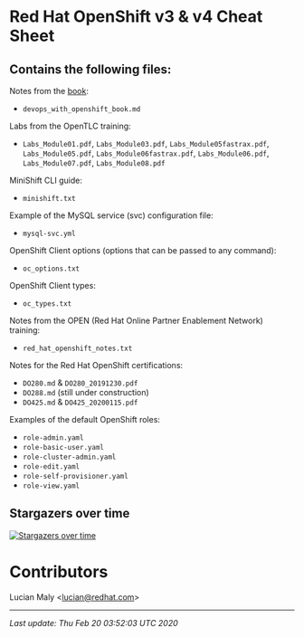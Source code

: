 # Red Hat OpenShift v3 & v4 Cheat Sheet

## Contains the following files:

Notes from the [book](https://assets.openshift.com/hubfs/pdfs/DevOps_with_OpenShift.pdf):
- `devops_with_openshift_book.md`

Labs from the OpenTLC training:
- `Labs_Module01.pdf`,
  `Labs_Module03.pdf`,
  `Labs_Module05fastrax.pdf`,
  `Labs_Module05.pdf`,
  `Labs_Module06fastrax.pdf`,
  `Labs_Module06.pdf`,
  `Labs_Module07.pdf`,
  `Labs_Module08.pdf`

MiniShift CLI guide:
- `minishift.txt`

Example of the MySQL service (svc) configuration file:
- `mysql-svc.yml`

OpenShift Client options (options that can be passed to any command):
- `oc_options.txt`

OpenShift Client types:
- `oc_types.txt`

Notes from the OPEN (Red Hat Online Partner Enablement Network) training:
- `red_hat_openshift_notes.txt`

Notes for the Red Hat OpenShift certifications:
- `DO280.md` & `DO280_20191230.pdf`
- `DO288.md` (still under construction)
- `DO425.md` & `DO425_20200115.pdf`

Examples of the default OpenShift roles:
- `role-admin.yaml`
- `role-basic-user.yaml`
- `role-cluster-admin.yaml`
- `role-edit.yaml`
- `role-self-provisioner.yaml`
- `role-view.yaml`

## Stargazers over time

[![Stargazers over time](https://starchart.cc/luckylittle/openshift-cheatsheet.svg)](https://starchart.cc/luckylittle/openshift-cheatsheet)

# Contributors

Lucian Maly <<lucian@redhat.com>>

---

_Last update: Thu Feb 20 03:52:03 UTC 2020_
